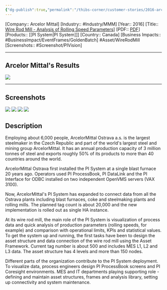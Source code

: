 ```yaml
---
{"dg-publish":true,"permalink":"/thibs-corner/customer-stories/2016-arcelor-mittal-wire-rod-mill-analysis-of-rolling-speed-parameters/","noteIcon":""}
---
```


[Company:: Arcelor Mittal]
[Industry:: #Industry/MMM]
[Year:: 2016]
[Title::  [Wire Rod Mill - Analysis of Rolling Speed Parameters](https://resources.osisoft.com/presentations/arcelormittal-ostrava-wire-rod-mill--analysis-of-rolling-speed-parameters/)]
[PDF:: [PDF](https://cdn.osisoft.com/osi/presentations/2016-users-conference-emea-berlin/2016-users-conference-emea-berlin-d2-Process-Industries-E060-ArecelorMittal-Ostrava-Wire-Rod-Mill-Domck-ArcelorMittal-Ostrava-Wire-Rod-Mill-Analysis-of-Rolling-Speed-Parameters.pdf)]
[Products:: [[PI System\|PI System]]]
[Country:: Canada]
[Business Impacts:: #BusinessImpact/EventFrames/GoldenBatch]
#Asset/WireRodMill  
[Screenshots:: #Screenshot/PIVision] 

---
## Arcelor Mittal's Results
![](https://i.imgur.com/UxOAh6j.png)

---
## Screenshots
![](https://i.imgur.com/0vd0GWN.png)
![](https://i.imgur.com/ghMOSCY.png)
![](https://i.imgur.com/PemR8k8.png)
![](https://i.imgur.com/rENhVN7.png)

## Description
Employing about 6,000 people, ArcelorMittal Ostrava a.s. is the largest steelmaker in the Czech Republic and part of the world's largest steel and mining group ArcelorMittal. It has an annual production capacity of 3 million tonnes of steel and exports roughly 50% of its products to more than 40 countries around the world.  
  
ArcelorMittal Ostrava first installed the PI System at a single blast furnace 20 years ago. Operators used PI ProcessBook, PI DataLink and the PI Interface for ODBC installed on two independent OpenVMS servers (VAX 3100).  
  
Now, ArcelorMittal's PI System has expanded to connect data from all the Ostrava plants including blast furnaces, coke and steelmaking plants and rolling mills. The planned tag count is about 20,000 and the new implementation is rolled out as single HA instance.  
  
At its wire rod mill, the main role of the PI System is visualization of process data and quick analysis of production parameters (rolling speeds, for example) and comparison with operational limits, KPIs and statistical values. To get the system up and running, the first tasks have been to design the asset structure and data connection of the wire rod mill using the Asset Framework. Current tag number is about 500 and includes MES L1, L2 and L3 data. The asset structure has 4 levels and more than 150 nodes.  
  
Different parts of the organization contribute to the PI System deployment. To visualize data, process engineers design PI ProcessBook screens and PI Coresight environments. MES and IT departments playing supporting role - defining and maintain asset structures, frames and analysis library, setting up connectivity and system maintenance.